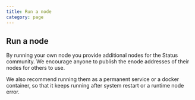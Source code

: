 ```yaml
---
title: Run a node
category: page
---
```

## Run a node
By running your own node you provide additional nodes for the Status community. We encourage anyone to publish the enode addresses of their nodes for others to use.

We also recommend running them as a permanent service or a docker container, so that it keeps running after system restart or a runtime node error.